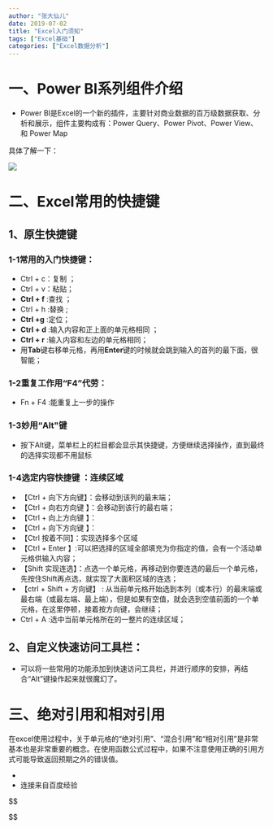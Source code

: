 ```yaml
---
author: "张大仙儿"
date: 2019-07-02
title: "Excel入门须知"
tags: ["Excel基础"]
categories: ["Excel数据分析"]
---
```


# 一、Power BI系列组件介绍

- Power BI是Excel的一个新的插件，主要针对商业数据的百万级数据获取、分析和展示，组件主要构成有：Power Query、Power Pivot、Power View、和 Power Map

具体了解一下：

![](https://graph.baidu.com/resource/1113f3f50b3961bfea18c01571542512.jpg) 

# 二、Excel常用的快捷键

## 1、原生快捷键

### 1-1常用的入门快捷键：

- Ctrl + c：复制   ；   
- Ctrl + v：粘贴；
- **Ctrl + f**  :查找   ；
- Ctrl + h :替换     ;
- **Ctrl +g** :定位；
- **Ctrl + d** :输入内容和正上面的单元格相同     ；
- **Ctrl + r** :输入内容和左边的单元格相同；
- 用**Tab**键右移单元格，再用**Enter**键的时候就会跳到输入的首列的最下面，很智能；

### 1-2重复工作用“F4”代劳：

- Fn + F4 :能重复上一步的操作

### 1-3妙用“Alt"键

- 按下Alt键，菜单栏上的栏目都会显示其快捷键，方便继续选择操作，直到最终的选择实现都不用鼠标

### 1-4选定内容快捷键 ：连续区域

- 【Ctrl + 向下方向键】：会移动到该列的最末端；
- 【Ctrl + 向右方向键 】：会移动到该行的最右端；
- 【Ctrl + 向上方向键 】：
- 【Ctrl + 向下方向键 】：
- 【Ctrl 按着不同】：实现选择多个区域
- 【Ctrl + Enter 】:可以把选择的区域全部填充为你指定的值，会有一个活动单元格供输入内容；
- 【Shift 实现连选】：点选一个单元格，再移动到你要连选的最后一个单元格，先按住Shift再点选，就实现了大面积区域的连选；
- 【ctrl + Shift + 方向键】 : 从当前单元格开始选到本列（或本行）的最末端或最右端（或最左端、最上端），但是如果有空值，就会选到空值前面的一个单元格，在这里停顿，接着按方向键，会继续；
- Ctrl + A :选中当前单元格所在的一整片的连续区域；

## 2、自定义快速访问工具栏：

- 可以将一些常用的功能添加到快速访问工具栏，并进行顺序的安排，再结合“Alt”键操作起来就很魔幻了。

# 三、绝对引用和相对引用

在excel使用过程中，关于单元格的“绝对引用”、“混合引用”和“相对引用”是非常基本也是非常重要的概念。在使用函数公式过程中，如果不注意使用正确的引用方式可能导致返回预期之外的错误值。

- [](https://jingyan.baidu.com/article/3a2f7c2e696c4526aed61148.html)
- 连接来自百度经验

 
$$

$$
 

